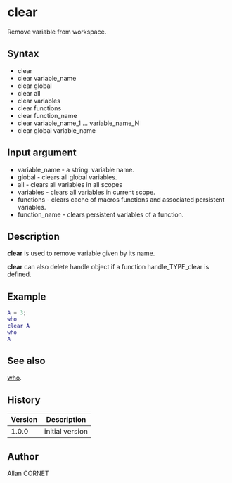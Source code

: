 

# clear

Remove variable from workspace.

## Syntax

- clear
- clear variable_name
- clear global
- clear all
- clear variables
- clear functions
- clear function_name
- clear variable_name_1 ... variable_name_N
- clear global variable_name

## Input argument

 - variable_name - a string: variable name.
 - global - clears all global variables.
 - all - clears all variables in all scopes
 - variables - clears all variables in current scope.
 - functions - clears cache of macros functions and associated persistent variables.
 - function_name - clears persistent variables of a function.

## Description


  <p><b>clear</b> is used to remove variable given by its name.</p>
  <p><b>clear</b> can also delete handle object if a function handle_TYPE_clear is defined.</p>


## Example

```matlab
A = 3;
who
clear A
who
A
```

## See also

[who](who.md).
## History

|Version|Description|
|------|------|
|1.0.0|initial version|


## Author

Allan CORNET



